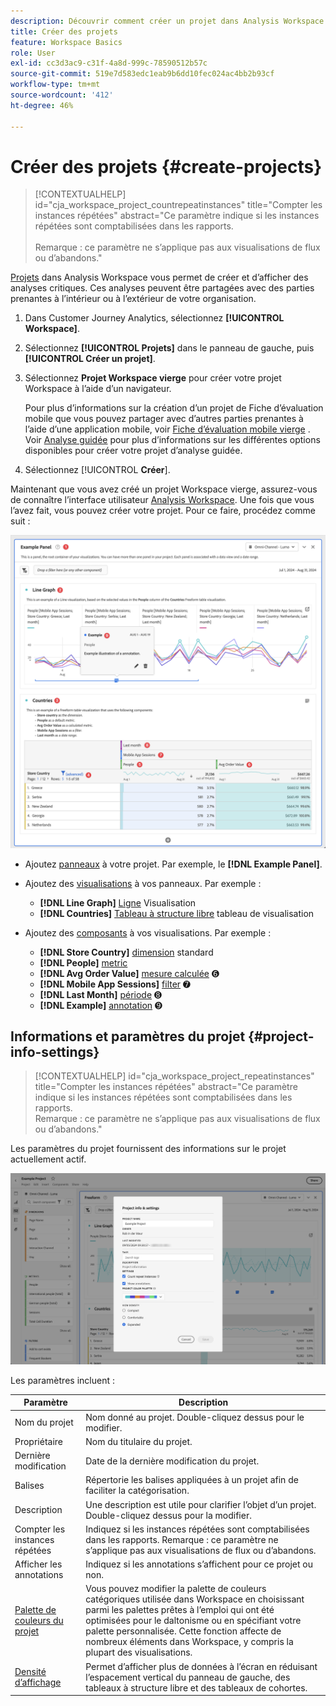 ```yaml
---
description: Découvrir comment créer un projet dans Analysis Workspace
title: Créer des projets
feature: Workspace Basics
role: User
exl-id: cc3d3ac9-c31f-4a8d-999c-78590512b57c
source-git-commit: 519e7d583edc1eab9b6dd10fec024ac4bb2b93cf
workflow-type: tm+mt
source-wordcount: '412'
ht-degree: 46%

---
```


# Créer des projets {#create-projects}

<!-- markdownlint-disable MD034 -->

>[!CONTEXTUALHELP]
>id="cja_workspace_project_countrepeatinstances"
>title="Compter les instances répétées"
>abstract="Ce paramètre indique si les instances répétées sont comptabilisées dans les rapports.<br/><br/>Remarque : ce paramètre ne s’applique pas aux visualisations de flux ou d’abandons."

<!-- markdownlint-enable MD034 -->


[Projets](/help/analysis-workspace/build-workspace-project/freeform-overview.md) dans Analysis Workspace vous permet de créer et d’afficher des analyses critiques.  Ces analyses peuvent être partagées avec des parties prenantes à l’intérieur ou à l’extérieur de votre organisation.

1. Dans Customer Journey Analytics, sélectionnez **[!UICONTROL Workspace]**.

1. Sélectionnez **[!UICONTROL Projets]** dans le panneau de gauche, puis **[!UICONTROL Créer un projet]**.

1. Sélectionnez **Projet Workspace vierge** pour créer votre projet Workspace à l’aide d’un navigateur.

   Pour plus d’informations sur la création d’un projet de Fiche d’évaluation mobile que vous pouvez partager avec d’autres parties prenantes à l’aide d’une application mobile, voir [Fiche d’évaluation mobile vierge](/help/mobile-app/curator.md) . Voir [Analyse guidée](/help/guided-analysis/overview.md) pour plus d’informations sur les différentes options disponibles pour créer votre projet d’analyse guidée.

1. Sélectionnez [!UICONTROL **Créer**].


Maintenant que vous avez créé un projet Workspace vierge, assurez-vous de connaître l’interface utilisateur [Analysis Workspace](/help/analysis-workspace/home.md). Une fois que vous l’avez fait, vous pouvez créer votre projet. Pour ce faire, procédez comme suit :

![Exemple de projet](assets/example-project.png)

* Ajoutez [panneaux](/help/analysis-workspace/c-panels/panels.md) à votre projet. Par exemple, le **[!DNL Example Panel]**.

* Ajoutez des [visualisations](/help/analysis-workspace/visualizations/freeform-analysis-visualizations.md) à vos panneaux. Par exemple :
   * **[!DNL Line Graph]** [Ligne](/help/analysis-workspace/visualizations/line.md) Visualisation
   * **[!DNL Countries]** [Tableau à structure libre](/help/analysis-workspace/visualizations/freeform-table/freeform-table.md) tableau de visualisation
* Ajoutez des [composants](/help/components/overview.md) à vos visualisations. Par exemple :
   * **[!DNL Store Country]** [dimension](/help/components/dimensions/overview.md) standard
   * **[!DNL People]** [metric](/help/components/apply-create-metrics.md) 
   * **[!DNL Avg Order Value]** [mesure calculée](/help/components/calc-metrics/calc-metr-overview.md) ➏
   * **[!DNL Mobile App Sessions]** [filter](/help/components/filters/filters-overview.md) ➐
   * **[!DNL Last Month]** [période](/help/components/date-ranges/overview.md) ➑
   * **[!DNL Example]** [annotation](/help/components/annotations/overview.md) ➒


## Informations et paramètres du projet {#project-info-settings}

<!-- markdownlint-disable MD034 -->

>[!CONTEXTUALHELP]
>id="cja_workspace_project_repeatinstances"
>title="Compter les instances répétées"
>abstract="Ce paramètre indique si les instances répétées sont comptabilisées dans les rapports.<br/>Remarque : ce paramètre ne s’applique pas aux visualisations de flux ou d’abandons."

<!-- markdownlint-enable MD034 -->


Les paramètres du projet fournissent des informations sur le projet actuellement actif.

![Fenêtre Informations et paramètres du projet.](./assets/projectinfo.png)

Les paramètres incluent :

| Paramètre | Description |
|---|---|
| Nom du projet | Nom donné au projet. Double-cliquez dessus pour le modifier. |
| Propriétaire | Nom du titulaire du projet. |
| Dernière modification | Date de la dernière modification du projet. |
| Balises | Répertorie les balises appliquées à un projet afin de faciliter la catégorisation. |
| Description | Une description est utile pour clarifier l’objet d’un projet. Double-cliquez dessus pour la modifier. |
| Compter les instances répétées | Indiquez si les instances répétées sont comptabilisées dans les rapports. Remarque : ce paramètre ne s’applique pas aux visualisations de flux ou d’abandons. |
| Afficher les annotations | Indiquez si les annotations s’affichent pour ce projet ou non. |
| [Palette de couleurs du projet](/help/analysis-workspace/build-workspace-project/color-palettes.md) | Vous pouvez modifier la palette de couleurs catégoriques utilisée dans Workspace en choisissant parmi les palettes prêtes à l’emploi qui ont été optimisées pour le daltonisme ou en spécifiant votre palette personnalisée. Cette fonction affecte de nombreux éléments dans Workspace, y compris la plupart des visualisations. |
| [Densité d’affichage](/help/analysis-workspace/build-workspace-project/view-density.md) | Permet d’afficher plus de données à l’écran en réduisant l’espacement vertical du panneau de gauche, des tableaux à structure libre et des tableaux de cohortes. |



